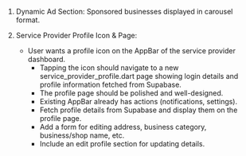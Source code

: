 1. Dynamic Ad Section:
Sponsored businesses displayed in carousel format.

2. Service Provider Profile Icon & Page:
    - User wants a profile icon on the AppBar of the service provider dashboard.
        - Tapping the icon should navigate to a new service_provider_profile.dart page showing login details and profile information fetched from Supabase.
        - The profile page should be polished and well-designed.
        - Existing AppBar already has actions (notifications, settings).
        - Fetch profile details from Supabase and display them on the profile page.
        - Add a form for editing address, business category, business/shop name, etc.
        - Include an edit profile section for updating details.
